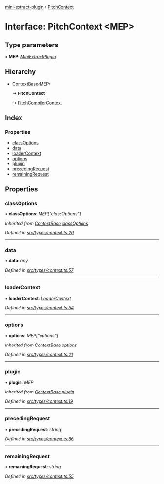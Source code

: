 [mini-extract-plugin](../README.md) › [PitchContext](pitchcontext.md)

# Interface: PitchContext <**MEP**>

## Type parameters

▪ **MEP**: *[MiniExtractPlugin](miniextractplugin.md)*

## Hierarchy

* [ContextBase](contextbase.md)‹MEP›

  ↳ **PitchContext**

  ↳ [PitchCompilerContext](pitchcompilercontext.md)

## Index

### Properties

* [classOptions](pitchcontext.md#classoptions)
* [data](pitchcontext.md#data)
* [loaderContext](pitchcontext.md#loadercontext)
* [options](pitchcontext.md#options)
* [plugin](pitchcontext.md#plugin)
* [precedingRequest](pitchcontext.md#precedingrequest)
* [remainingRequest](pitchcontext.md#remainingrequest)

## Properties

###  classOptions

• **classOptions**: *MEP["classOptions"]*

*Inherited from [ContextBase](contextbase.md).[classOptions](contextbase.md#classoptions)*

*Defined in [src/types/context.ts:20](https://github.com/JuroOravec/mini-extract-plugin/blob/ee56c59/src/types/context.ts#L20)*

___

###  data

• **data**: *any*

*Defined in [src/types/context.ts:57](https://github.com/JuroOravec/mini-extract-plugin/blob/ee56c59/src/types/context.ts#L57)*

___

###  loaderContext

• **loaderContext**: *[LoaderContext](../README.md#loadercontext)*

*Defined in [src/types/context.ts:54](https://github.com/JuroOravec/mini-extract-plugin/blob/ee56c59/src/types/context.ts#L54)*

___

###  options

• **options**: *MEP["options"]*

*Inherited from [ContextBase](contextbase.md).[options](contextbase.md#options)*

*Defined in [src/types/context.ts:21](https://github.com/JuroOravec/mini-extract-plugin/blob/ee56c59/src/types/context.ts#L21)*

___

###  plugin

• **plugin**: *MEP*

*Inherited from [ContextBase](contextbase.md).[plugin](contextbase.md#plugin)*

*Defined in [src/types/context.ts:19](https://github.com/JuroOravec/mini-extract-plugin/blob/ee56c59/src/types/context.ts#L19)*

___

###  precedingRequest

• **precedingRequest**: *string*

*Defined in [src/types/context.ts:56](https://github.com/JuroOravec/mini-extract-plugin/blob/ee56c59/src/types/context.ts#L56)*

___

###  remainingRequest

• **remainingRequest**: *string*

*Defined in [src/types/context.ts:55](https://github.com/JuroOravec/mini-extract-plugin/blob/ee56c59/src/types/context.ts#L55)*

